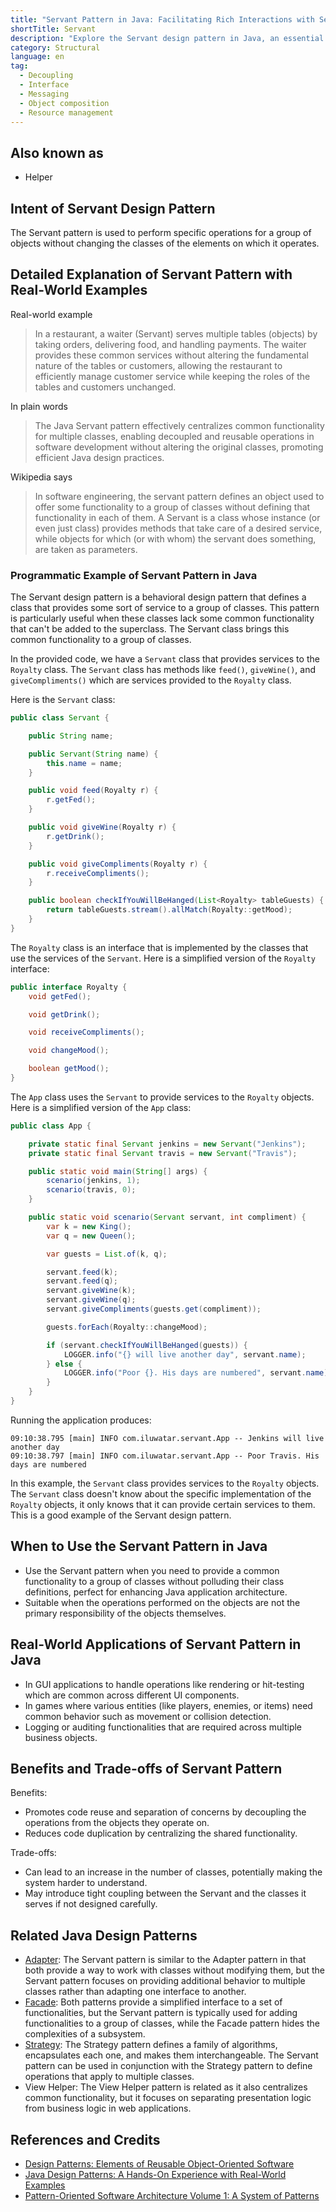 ```yaml
---
title: "Servant Pattern in Java: Facilitating Rich Interactions with Servant Helpers"
shortTitle: Servant
description: "Explore the Servant design pattern in Java, an essential technique for decoupling operations from object classes. Learn how this pattern facilitates reusable and efficient code management through our detailed examples and explanations."
category: Structural
language: en
tag:
  - Decoupling
  - Interface
  - Messaging
  - Object composition
  - Resource management
---
```


## Also known as

* Helper

## Intent of Servant Design Pattern

The Servant pattern is used to perform specific operations for a group of objects without changing the classes of the elements on which it operates.

## Detailed Explanation of Servant Pattern with Real-World Examples

Real-world example

> In a restaurant, a waiter (Servant) serves multiple tables (objects) by taking orders, delivering food, and handling payments. The waiter provides these common services without altering the fundamental nature of the tables or customers, allowing the restaurant to efficiently manage customer service while keeping the roles of the tables and customers unchanged.

In plain words

> The Java Servant pattern effectively centralizes common functionality for multiple classes, enabling decoupled and reusable operations in software development without altering the original classes, promoting efficient Java design practices.

Wikipedia says

> In software engineering, the servant pattern defines an object used to offer some functionality to a group of classes without defining that functionality in each of them. A Servant is a class whose instance (or even just class) provides methods that take care of a desired service, while objects for which (or with whom) the servant does something, are taken as parameters.

### Programmatic Example of Servant Pattern in Java

The Servant design pattern is a behavioral design pattern that defines a class that provides some sort of service to a group of classes. This pattern is particularly useful when these classes lack some common functionality that can't be added to the superclass. The Servant class brings this common functionality to a group of classes.

In the provided code, we have a `Servant` class that provides services to the `Royalty` class. The `Servant` class has methods like `feed()`, `giveWine()`, and `giveCompliments()` which are services provided to the `Royalty` class.

Here is the `Servant` class:

```java
public class Servant {

    public String name;

    public Servant(String name) {
        this.name = name;
    }

    public void feed(Royalty r) {
        r.getFed();
    }

    public void giveWine(Royalty r) {
        r.getDrink();
    }

    public void giveCompliments(Royalty r) {
        r.receiveCompliments();
    }

    public boolean checkIfYouWillBeHanged(List<Royalty> tableGuests) {
        return tableGuests.stream().allMatch(Royalty::getMood);
    }
}
```

The `Royalty` class is an interface that is implemented by the classes that use the services of the `Servant`. Here is a simplified version of the `Royalty` interface:

```java
public interface Royalty {
    void getFed();

    void getDrink();

    void receiveCompliments();

    void changeMood();

    boolean getMood();
}
```

The `App` class uses the `Servant` to provide services to the `Royalty` objects. Here is a simplified version of the `App` class:

```java
public class App {

    private static final Servant jenkins = new Servant("Jenkins");
    private static final Servant travis = new Servant("Travis");

    public static void main(String[] args) {
        scenario(jenkins, 1);
        scenario(travis, 0);
    }

    public static void scenario(Servant servant, int compliment) {
        var k = new King();
        var q = new Queen();

        var guests = List.of(k, q);

        servant.feed(k);
        servant.feed(q);
        servant.giveWine(k);
        servant.giveWine(q);
        servant.giveCompliments(guests.get(compliment));

        guests.forEach(Royalty::changeMood);

        if (servant.checkIfYouWillBeHanged(guests)) {
            LOGGER.info("{} will live another day", servant.name);
        } else {
            LOGGER.info("Poor {}. His days are numbered", servant.name);
        }
    }
}
```

Running the application produces:

```
09:10:38.795 [main] INFO com.iluwatar.servant.App -- Jenkins will live another day
09:10:38.797 [main] INFO com.iluwatar.servant.App -- Poor Travis. His days are numbered
```

In this example, the `Servant` class provides services to the `Royalty` objects. The `Servant` class doesn't know about the specific implementation of the `Royalty` objects, it only knows that it can provide certain services to them. This is a good example of the Servant design pattern.

## When to Use the Servant Pattern in Java

* Use the Servant pattern when you need to provide a common functionality to a group of classes without polluding their class definitions, perfect for enhancing Java application architecture.
* Suitable when the operations performed on the objects are not the primary responsibility of the objects themselves.

## Real-World Applications of Servant Pattern in Java

* In GUI applications to handle operations like rendering or hit-testing which are common across different UI components.
* In games where various entities (like players, enemies, or items) need common behavior such as movement or collision detection.
* Logging or auditing functionalities that are required across multiple business objects.

## Benefits and Trade-offs of Servant Pattern

Benefits:

* Promotes code reuse and separation of concerns by decoupling the operations from the objects they operate on.
* Reduces code duplication by centralizing the shared functionality.

Trade-offs:

* Can lead to an increase in the number of classes, potentially making the system harder to understand.
* May introduce tight coupling between the Servant and the classes it serves if not designed carefully.

## Related Java Design Patterns

* [Adapter](https://java-design-patterns.com/patterns/adapter/): The Servant pattern is similar to the Adapter pattern in that both provide a way to work with classes without modifying them, but the Servant pattern focuses on providing additional behavior to multiple classes rather than adapting one interface to another.
* [Facade](https://java-design-patterns.com/patterns/facade/): Both patterns provide a simplified interface to a set of functionalities, but the Servant pattern is typically used for adding functionalities to a group of classes, while the Facade pattern hides the complexities of a subsystem.
* [Strategy](https://java-design-patterns.com/patterns/strategy/): The Strategy pattern defines a family of algorithms, encapsulates each one, and makes them interchangeable. The Servant pattern can be used in conjunction with the Strategy pattern to define operations that apply to multiple classes.
* View Helper: The View Helper pattern is related as it also centralizes common functionality, but it focuses on separating presentation logic from business logic in web applications.

## References and Credits

* [Design Patterns: Elements of Reusable Object-Oriented Software](https://amzn.to/3w0pvKI)
* [Java Design Patterns: A Hands-On Experience with Real-World Examples](https://amzn.to/3yhh525)
* [Pattern-Oriented Software Architecture Volume 1: A System of Patterns](https://amzn.to/3xZ1ELU)
